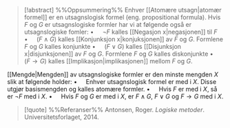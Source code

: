 
> [!abstract] %%Oppsummering%%
Enhver [[Atomære utsagn|atomær formel]] er en utsagnslogisk formel (eng. propositional formula). Hvis $F$ og $G$ er utsagnslogiske formler har vi at følgende også er utsagnslogiske fomler:
$\bullet\quad$ $\neg F$  kalles [[Negasjon x|negasjonen]] til $F$
$\bullet\quad$ $(F\wedge G)$ kalles [[Konjunksjon x|konjuksjonen]] av $F$ og $G$. Formlene $F$ og $G$ kalles konjunkte
$\bullet\quad$ $(F\vee G)$ kalles [[Disjunksjon x|disjunksjonen]] av $F$ og $G$. Formlene $F$ og $G$ kalles diskonjunkte
$\bullet\quad$ $(F\rightarrow G)$ kalles [[Implikasjon|implikasjonen]] mellom $F$ og $G$. 

[[Mengde|Mengden]] av utsagnslogiske formler er den minste mengden $X$ slik at følgende holder:
$\bullet\quad$ Enhver utsagnslogisk formel er med i $X$. Disse utgjør basismengden og kalles atomære formler.
$\bullet\quad$ Hvis $F$ er med i $X$, så er $\neg F$ med i $X$.
$\bullet\quad$ Hvis $F$ og $G$ er med i $X$, er $F\wedge G$, $F\vee G$ og $F\rightarrow G$ med i $X$.

> [!quote] %%Referanser%%
Antonsen, Roger. *Logiske metoder*. Universitetsforlaget, 2014.
